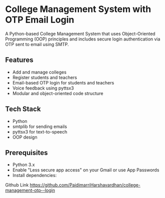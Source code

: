 # College Management System with OTP Email Login

A Python-based College Management System that uses Object-Oriented Programming (OOP) principles and includes secure login authentication via OTP sent to email using SMTP.

## Features

- Add and manage colleges
- Register students and teachers
- Email-based OTP login for students and teachers
- Voice feedback using pyttsx3
- Modular and object-oriented code structure

## Tech Stack

- Python
- smtplib for sending emails
- pyttsx3 for text-to-speech
- OOP design

## Prerequisites

- Python 3.x
- Enable "Less secure app access" on your Gmail or use App Passwords
- Install dependencies:

Github Link
https://github.com/PaidimarriHarshavardhan/college-management-otp--login
